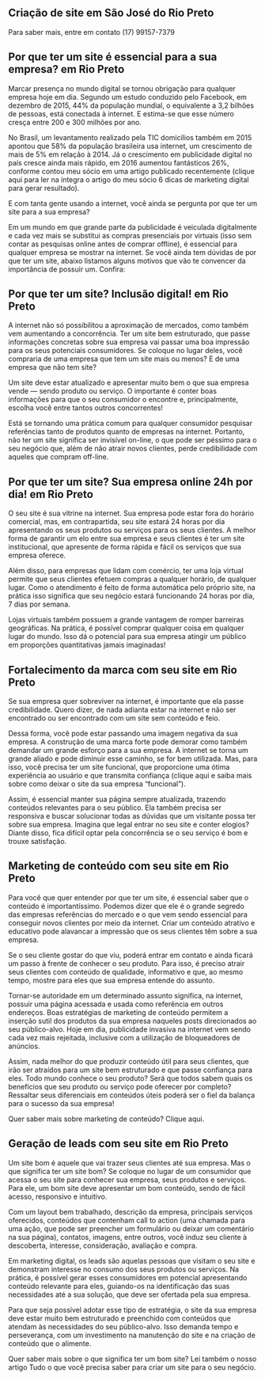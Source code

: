 ## **Criação de site em São José do Rio Preto**
Para saber mais, entre em contato (17) 99157-7379

## **Por que ter um site é essencial para a sua empresa? em Rio Preto**

Marcar presença no mundo digital se tornou obrigação para qualquer empresa hoje em dia. Segundo um estudo conduzido pelo Facebook, em dezembro de 2015, 44% da população mundial, o equivalente a 3,2 bilhões de pessoas, está conectada à internet. E estima-se que esse número cresça entre 200 e 300 milhões por ano.

No Brasil, um levantamento realizado pela TIC domicílios também em 2015 apontou que 58% da população brasileira usa internet, um crescimento de mais de 5% em relação à 2014. Já o crescimento em publicidade digital no país cresce ainda mais rápido, em 2016 aumentou fantásticos 26%, conforme contou meu sócio em uma artigo publicado recentemente (clique aqui para ler na íntegra o artigo do meu sócio 6 dicas de marketing digital para gerar resultado).

E com tanta gente usando a internet, você ainda se pergunta por que ter um site para a sua empresa?

Em um mundo em que grande parte da publicidade é veiculada digitalmente e cada vez mais se substitui as compras presenciais por virtuais (isso sem contar as pesquisas online antes de comprar offline), é essencial para qualquer empresa se mostrar na internet. Se você ainda tem dúvidas de por que ter um site, abaixo listamos alguns motivos que vão te convencer da importância de possuir um. Confira:

## **Por que ter um site? Inclusão digital! em Rio Preto**
A internet não só possibilitou a aproximação de mercados, como também vem aumentando a concorrência. Ter um site bem estruturado, que passe informações concretas sobre sua empresa vai passar uma boa impressão para os seus potenciais consumidores. Se coloque no lugar deles, você compraria de uma empresa que tem um site mais ou menos? E de uma empresa que não tem site?

Um site deve estar atualizado e apresentar muito bem o que sua empresa vende — sendo produto ou serviço. O importante é conter boas informações para que o seu consumidor o encontre e, principalmente, escolha você entre tantos outros concorrentes!

Está se tornando uma prática comum para qualquer consumidor pesquisar referências tanto de produtos quanto de empresas na internet. Portanto, não ter um site significa ser invisível on-line, o que pode ser péssimo para o seu negócio que, além de não atrair novos clientes, perde credibilidade com aqueles que compram off-line.

## **Por que ter um site? Sua empresa online 24h por dia! em Rio Preto**
O seu site é sua vitrine na internet. Sua empresa pode estar fora do horário comercial, mas, em contrapartida, seu site estará 24 horas por dia apresentando os seus produtos ou serviços para os seus clientes. A melhor forma de garantir um elo entre sua empresa e seus clientes é ter um site institucional, que apresente de forma rápida e fácil os serviços que sua empresa oferece.

Além disso, para empresas que lidam com comércio, ter uma loja virtual permite que seus clientes efetuem compras a qualquer horário, de qualquer lugar. Como o atendimento é feito de forma automática pelo próprio site, na prática isso significa que seu negócio estará funcionando 24 horas por dia, 7 dias por semana.

Lojas virtuais também possuem a grande vantagem de romper barreiras geográficas. Na prática, é possível comprar qualquer coisa em qualquer lugar do mundo. Isso dá o potencial para sua empresa atingir um público em proporções quantitativas jamais imaginadas!

## **Fortalecimento da marca com seu site em Rio Preto**
Se sua empresa quer sobreviver na internet, é importante que ela passe credibilidade. Quero dizer, de nada adianta estar na internet e não ser encontrado ou ser encontrado com um site sem conteúdo e feio.

Dessa forma, você pode estar passando uma imagem negativa da sua empresa. A construção de uma marca forte pode demorar como também demandar um grande esforço para a sua empresa. A internet se torna um grande aliado e pode diminuir esse caminho, se for bem utilizada. Mas, para isso, você precisa ter um site funcional, que proporcione uma ótima experiência ao usuário e que transmita confiança (clique aqui e saiba mais sobre como deixar o site da sua empresa “funcional”).

Assim, é essencial manter sua página sempre atualizada, trazendo conteúdos relevantes para o seu público. Ela também precisa ser responsiva e buscar solucionar todas as dúvidas que um visitante possa ter sobre sua empresa. Imagina que legal entrar no seu site e conter elogios? Diante disso, fica difícil optar pela concorrência se o seu serviço é bom e trouxe satisfação.

## **Marketing de conteúdo com seu site em Rio Preto**
Para você que quer entender por que ter um site, é essencial saber que o conteúdo é importantíssimo. Podemos dizer que ele é o grande segredo das empresas referências do mercado e o que vem sendo essencial para conseguir novos clientes por meio da internet. Criar um conteúdo atrativo e educativo pode alavancar a impressão que os seus clientes têm sobre a sua empresa.

Se o seu cliente gostar do que viu, poderá entrar em contato e ainda ficará um passo à frente de conhecer o seu produto. Para isso, é preciso atrair seus clientes com conteúdo de qualidade, informativo e que, ao mesmo tempo, mostre para eles que sua empresa entende do assunto.

Tornar-se autoridade em um determinado assunto significa, na internet, possuir uma página acessada e usada como referência em outros endereços. Boas estratégias de marketing de conteúdo permitem a inserção sutil dos produtos da sua empresa naqueles posts direcionados ao seu público-alvo. Hoje em dia, publicidade invasiva na internet vem sendo cada vez mais rejeitada, inclusive com a utilização de bloqueadores de anúncios.

Assim, nada melhor do que produzir conteúdo útil para seus clientes, que irão ser atraídos para um site bem estruturado e que passe confiança para eles. Todo mundo conhece o seu produto? Será que todos sabem quais os benefícios que seu produto ou serviço pode oferecer por completo? Ressaltar seus diferenciais em conteúdos úteis poderá ser o fiel da balança para o sucesso da sua empresa!

Quer saber mais sobre marketing de conteúdo? Clique aqui.

## **Geração de leads com seu site em Rio Preto**
Um site bom é aquele que vai trazer seus clientes até sua empresa. Mas o que significa ter um site bom? Se coloque no lugar de um consumidor que acessa o seu site para conhecer sua empresa, seus produtos e serviços. Para ele, um bom site deve apresentar um bom conteúdo, sendo de fácil acesso, responsivo e intuitivo.

Com um layout bem trabalhado, descrição da empresa, principais serviços oferecidos, conteúdos que contenham call to action (uma chamada para uma ação, que pode ser preencher um formulário ou deixar um comentário na sua página), contatos, imagens, entre outros, você induz seu cliente à descoberta, interesse, consideração, avaliação e compra.

Em marketing digital, os leads são aquelas pessoas que visitam o seu site e demonstram interesse no consumo dos seus produtos ou serviços. Na prática, é possível gerar esses consumidores em potencial apresentando conteúdo relevante para eles, guiando-os na identificação das suas necessidades até a sua solução, que deve ser ofertada pela sua empresa.

Para que seja possível adotar esse tipo de estratégia, o site da sua empresa deve estar muito bem estruturado e preenchido com conteúdos que atendam às necessidades do seu público-alvo. Isso demanda tempo e perseverança, com um investimento na manutenção do site e na criação de conteúdo que o alimente.

Quer saber mais sobre o que significa ter um bom site? Lei também o nosso artigo Tudo o que você precisa saber para criar um site para o seu negócio.
